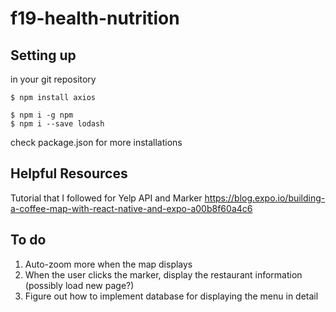 # f19-health-nutrition

## Setting up
in your git repository

```
$ npm install axios
```

```
$ npm i -g npm
$ npm i --save lodash
```
check package.json for more installations

## Helpful Resources
Tutorial that I followed for Yelp API and Marker
https://blog.expo.io/building-a-coffee-map-with-react-native-and-expo-a00b8f60a4c6

## To do
1. Auto-zoom more when the map displays
2. When the user clicks the marker, display the restaurant information (possibly load new page?)
3. Figure out how to implement database for displaying the menu in detail
